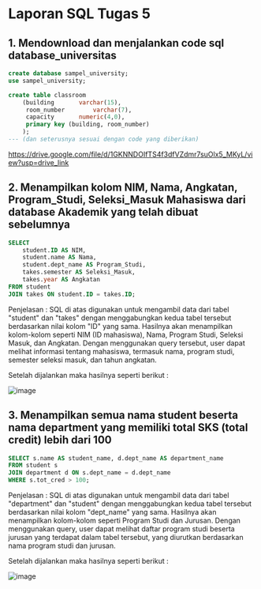 # Laporan SQL Tugas 5

## 1. Mendownload dan menjalankan code sql database_universitas
```sql
create database sampel_university;
use sampel_university;

create table classroom
	(building		varchar(15),
	 room_number		varchar(7),
	 capacity		numeric(4,0),
	 primary key (building, room_number)
	);
--- (dan seterusnya sesuai dengan code yang diberikan)
```
https://drive.google.com/file/d/1GKNNDOIfTS4f3dfVZdmr7suOlx5_MKyL/view?usp=drive_link

## 2. Menampilkan kolom NIM, Nama, Angkatan, Program_Studi, Seleksi_Masuk Mahasiswa dari database Akademik yang telah dibuat sebelumnya
```sql
SELECT 
    student.ID AS NIM,
    student.name AS Nama,
    student.dept_name AS Program_Studi,
    takes.semester AS Seleksi_Masuk,
    takes.year AS Angkatan
FROM student
JOIN takes ON student.ID = takes.ID;
```
Penjelasan :
SQL di atas digunakan untuk mengambil data dari tabel "student" dan "takes" dengan menggabungkan kedua tabel tersebut berdasarkan nilai kolom "ID" yang sama. Hasilnya akan menampilkan kolom-kolom seperti NIM (ID mahasiswa), Nama, Program Studi, Seleksi Masuk, dan Angkatan. Dengan menggunakan query tersebut, user dapat melihat informasi tentang mahasiswa, termasuk nama, program studi, semester seleksi masuk, dan tahun angkatan.

Setelah dijalankan maka hasilnya seperti berikut : 

![image](https://github.com/SafitriPutri/Safitri-Rahayu-Kurnia-Putri_Praktikum-DBDSQL/assets/117289241/568d7d73-986c-47ce-8760-23cd6e1d6cb0)



## 3. Menampilkan semua nama student beserta nama department yang memiliki total SKS (total credit) lebih dari 100
```sql
SELECT s.name AS student_name, d.dept_name AS department_name
FROM student s
JOIN department d ON s.dept_name = d.dept_name
WHERE s.tot_cred > 100;
```
Penjelasan :
SQL di atas digunakan untuk mengambil data dari tabel "department" dan "student" dengan menggabungkan kedua tabel tersebut berdasarkan nilai kolom "dept_name" yang sama. Hasilnya akan menampilkan kolom-kolom seperti Program Studi dan Jurusan. Dengan menggunakan query, user dapat melihat daftar program studi beserta jurusan yang terdapat dalam tabel tersebut, yang diurutkan berdasarkan nama program studi dan jurusan.

Setelah dijalankan maka hasilnya seperti berikut :

![image](https://github.com/SafitriPutri/Safitri-Rahayu-Kurnia-Putri_Praktikum-DBDSQL/assets/117289241/f1390ae8-f8d7-4d13-9791-ffdd284aa91e)
